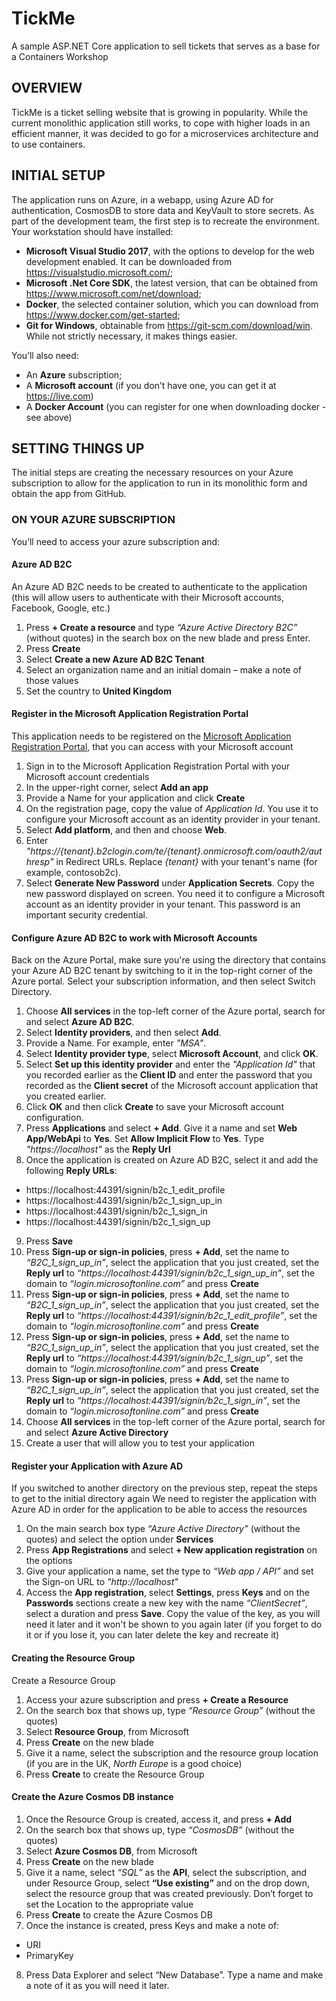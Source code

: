 # TickMe
A sample ASP.NET Core application to sell tickets that serves as a base for a Containers Workshop
## OVERVIEW
TickMe is a ticket selling website that is growing in popularity. While the current monolithic application still works, to cope with higher loads in an efficient manner, it was decided to go for a microservices architecture and to use containers. 
## INITIAL SETUP
The application runs on Azure, in a webapp, using Azure AD for authentication, CosmosDB to store data and KeyVault to store secrets. As part of the development team, the first step is to recreate the environment.
Your workstation should have installed:
- __Microsoft Visual Studio 2017__, with the options to develop for the web development enabled. It can be downloaded from https://visualstudio.microsoft.com/;
- __Microsoft .Net Core SDK__, the latest version, that can be obtained from https://www.microsoft.com/net/download;
- __Docker__, the selected container solution, which you can download from https://www.docker.com/get-started;
-	__Git for Windows__, obtainable from https://git-scm.com/download/win. While not strictly necessary, it makes things easier.

You’ll also need:
-	An __Azure__ subscription;
-	A __Microsoft account__ (if you don’t have one, you can get it at https://live.com)
- A __Docker Account__ (you can register for one when downloading docker - see above)

## SETTING THINGS UP
The initial steps are creating the necessary resources on your Azure subscription to allow for the application to run in its monolithic form and obtain the app from GitHub. 
### ON YOUR AZURE SUBSCRIPTION
You’ll need to access your azure subscription and:
#### Azure AD B2C
An Azure AD B2C needs to be created to authenticate to the application (this will allow users to authenticate with their Microsoft accounts, Facebook, Google, etc.)
1. Press __+ Create a resource__ and type _“Azure Active Directory B2C”_ (without quotes) in the search box on the new blade and press Enter.
2. Press __Create__
3. Select __Create a new Azure AD B2C Tenant__
4. Select an organization name and an initial domain – make a note of those values
5. Set the country to __United Kingdom__

#### Register in the Microsoft Application Registration Portal
This application needs to be registered on the [Microsoft Application Registration Portal](https://apps.dev.microsoft.com/), that you can access with your Microsoft account
1. Sign in to the Microsoft Application Registration Portal with your Microsoft account credentials
2. In the upper-right corner, select __Add an app__
3. Provide a Name for your application and click __Create__
4. On the registration page, copy the value of _Application Id_. You use it to configure your Microsoft account as an identity provider in your tenant.
5. Select __Add platform__, and then and choose __Web__.
6. Enter _"https://{tenant}.b2clogin.com/te/{tenant}.onmicrosoft.com/oauth2/authresp"_ in Redirect URLs. Replace _{tenant}_ with your tenant's name (for example, contosob2c).
7. Select __Generate New Password__ under __Application Secrets__. Copy the new password displayed on screen. You need it to configure a Microsoft account as an identity provider in your tenant. This password is an important security credential.

#### Configure Azure AD B2C to work with Microsoft Accounts
Back on the Azure Portal, make sure you're using the directory that contains your Azure AD B2C tenant by switching to it in the top-right corner of the Azure portal. Select your subscription information, and then select Switch Directory.
1.	Choose __All services__ in the top-left corner of the Azure portal, search for and select __Azure AD B2C__.
2.	Select __Identity providers__, and then select __Add__.
3.	Provide a Name. For example, enter _"MSA"_.
4.	Select __Identity provider type__, select __Microsoft Account__, and click __OK__.
5.	Select __Set up this identity provider__ and enter the _"Application Id"_ that you recorded earlier as the __Client ID__ and enter the password that you recorded as the __Client secret__ of the Microsoft account application that you created earlier.
6.	Click __OK__ and then click __Create__ to save your Microsoft account configuration.
7.	Press __Applications__ and select __+ Add__. Give it a name and set __Web App/WebApi__ to __Yes__. Set __Allow Implicit Flow__ to __Yes__. Type _"https://localhost"_ as the __Reply Url__
8.	Once the application is created on Azure AD B2C, select it and add the following __Reply URLs__:
  - https://localhost:44391/signin/b2c_1_edit_profile
  - https://localhost:44391/signin/b2c_1_sign_up_in
  - https://localhost:44391/signin/b2c_1_sign_in
  - https://localhost:44391/signin/b2c_1_sign_up
9.	Press __Save__
10.	Press __Sign-up or sign-in policies__, press __+ Add__, set the name to _“B2C_1_sign_up_in”_, select the application that you just created, set the __Reply url__ to _“https://localhost:44391/signin/b2c_1_sign_up_in”_, set the domain to _“login.microsoftonline.com”_ and press __Create__
11.	Press __Sign-up or sign-in policies__, press __+ Add__, set the name to _“B2C_1_sign_up_in”_, select the application that you just created, set the __Reply url__ to _“https://localhost:44391/signin/b2c_1_edit_profile”_, set the domain to _“login.microsoftonline.com”_ and press __Create__
12.	Press __Sign-up or sign-in policies__, press __+ Add__, set the name to _“B2C_1_sign_up_in”_, select the application that you just created, set the __Reply url__ to _“https://localhost:44391/signin/b2c_1_sign_up”_, set the domain to _“login.microsoftonline.com”_ and press __Create__
13.	Press __Sign-up or sign-in policies__, press __+ Add__, set the name to _“B2C_1_sign_up_in”_, select the application that you just created, set the __Reply url__ to _“https://localhost:44391/signin/b2c_1_sign_in”_, set the domain to _“login.microsoftonline.com”_ and press __Create__
14.	Choose __All services__ in the top-left corner of the Azure portal, search for and select __Azure Active Directory__
15.	Create a user that will allow you to test your application

#### Register your Application with Azure AD
If you switched to another directory on the previous step, repeat the steps to get to the initial directory again
We need to register the application with Azure AD in order for the application to be able to access the resources
1. On the main search box type _“Azure Active Directory”_ (without the quotes) and select the option under __Services__
2. Press __App Registrations__ and select __+ New application registration__ on the options
3. Give your application a name, set the type to _“Web app / API”_ and set the Sign-on URL to _"http://localhost"_
4. Access the __App registration__, select __Settings__, press __Keys__ and on the __Passwords__ sections create a new key with the name _“ClientSecret”_, select a duration and press __Save__. Copy the value of the key, as you will need it later and it won't be shown to you again later (if you forget to do it or if you lose it, you can later delete the key and recreate it)

#### Creating the Resource Group
Create a Resource Group
1. Access your azure subscription and press __+ Create a Resource__
2. On the search box that shows up, type _“Resource Group”_ (without the quotes)
3. Select __Resource Group__, from Microsoft
4. Press __Create__ on the new blade
5. Give it a name, select the subscription and the resource group location (if you are in the UK, _North Europe_ is a good choice)
6. Press __Create__ to create the Resource Group
####	Create the Azure Cosmos DB instance
1. Once the Resource Group is created, access it, and press __+ Add__
2. On the search box that shows up, type _“CosmosDB”_ (without the quotes)
3. Select __Azure Cosmos DB__, from Microsoft 
4. Press __Create__ on the new blade
5. Give it a name, select _“SQL”_ as the __API__, select the subscription, and under Resource Group, select __“Use existing”__ and on the drop down, select the resource group that was created previously. Don’t forget to set the Location to the appropriate value 
6. Press __Create__ to create the Azure Cosmos DB
7. Once the instance is created, press Keys and make a note of:
 - URI
 - PrimaryKey
8. Press Data Explorer and select “New Database”. Type a name and make a note of it as you will need it later.
